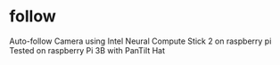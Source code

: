 # follow
Auto-follow Camera using Intel Neural Compute Stick 2 on raspberry pi
Tested on raspberry Pi 3B
with PanTilt Hat 